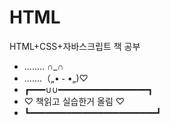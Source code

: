 # HTML
HTML+CSS+자바스크립트 책 공부

- ........ ∩_∩
- .......（„• ֊ •„)♡
- ┏━━━∪∪━━━━━━━━━━━━━━━━━┓
- ♡ 책읽고 실습한거 올림 ♡
- ┗━━━━━━━━━━━━━━━━━━━━━━━━┛
